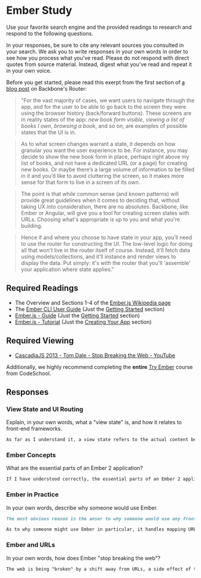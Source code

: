 # Ember Study

Use your favorite search engine and the provided readings to research and
respond to the following questions.

In your responses, be sure to cite any relevant sources you consulted in your
search. We ask you to write responses in your own words in order to see how you
process what you've read. Please do not respond with direct quotes from source
material. Instead, digest what you've read and repeat it in your own voice.

Before you get started, please read this exerpt from the first section of [a
blog post](http://pragmatic-backbone.com/routing-and-controllers) on
    Backbone's Router:

>"For the vast majority of cases, we want users to navigate through the app, and for the user to be able to go back to the screen they were using the browser history (back/forward buttons). These screens are in reality states of the app: *new book form visible*, *viewing a list of books I own*, *browsing a book*, and so on, are examples of possible states that the UI is in.

>As to what screen changes warrant a state, it depends on how granular you want the user experience to be. For instance, you may decide to show the new book form in place, perhaps right above my list of books, and not have a dedicated URL (or a page) for creating new books. Or maybe there’s a large volume of information to be filled in it and you’d like to avoid cluttering the screen, so it makes more sense for that form to live in a screen of its own.

>The point is that while common sense (and known patterns) will provide great guidelines when it comes to deciding that, without taking UX into consideration, there are no absolutes. Backbone, like Ember or Angular, will give you a tool for creating screen states with URLs. Choosing what's appropriate is up to you and what you're building.

>Hence if and where you choose to have state in your app, you’ll need to use the router for constructing the UI. The low-level logic for doing all that won't live in the router itself of course. Instead, it'll fetch data using models/collections, and it’ll instance and render views to display the data. Put simply: it's with the router that you'll 'assemble' your application where state applies."

## Required Readings

-   The Overview and Sections 1-4 of the [Ember.js Wikipedia page](https://en.wikipedia.org/wiki/Ember.js)
-   The [Ember CLI User Guide](http://ember-cli.com/user-guide/) (Just the
[Getting Started](https://ember-cli.com/user-guide/#getting-started) section)
-   [Ember.js - Guide](https://guides.emberjs.com/v2.11.0/getting-started/) (Just the
[Getting Started](https://guides.emberjs.com/v2.11.0/getting-started/) section)
-   [Ember.js - Tutorial](https://guides.emberjs.com/v2.11.0/tutorial/ember-cli/) (Just
the [Creating Your App](https://guides.emberjs.com/v2.11.0/tutorial/ember-cli/) section)

## Required Viewing

-   [CascadiaJS 2013 - Tom Dale - Stop Breaking the Web - YouTube](https://www.youtube.com/watch?v=BQ6at0addi4)

Additionally, we highly recommend completing the **entire** [Try
Ember](https://www.codeschool.com/courses/try-ember) course from CodeSchool.

## Responses

### View State and UI Routing

Explain, in your own words, what a "view state" is, and how it relates to
 front-end frameworks.

```md
As far as I understand it, a view state refers to the actual content being displayed on the screen, particularly when displaying information received from the server. It realtes to front end frameworks because the entire intent of these frameworks is to facilitate transitions between various view states. In the cases of some frameworks, such as Ember, these view states are naturally mapped to URLs allowing users to share or easily recreate a certain state of the page.
```

### Ember Concepts

What are the essential parts of an Ember 2 application?

```md
If I have understood correctly, the essential parts of an Ember 2 application are the Router, the Models, their respective Components, and Services which can serve a number of functions.
```

### Ember in Practice

In your own words, describe why someone would use Ember.

```md
The most obvious reason is the anser to why someone would use any front end framework: it is much faster to stand up an app, and removes the need to write repetitive, standard jQuery for DOM manipulation.

As to why someone might use Ember in particular, it handles mapping URLs to the MVC model very well, since it is built around that idea. It also has a number of strong opinions about web design, allowing it to implement those perhaps more effectively than the more flexible frameworks. Thus, if you agree with those opinions (or at least if they are applicable to the specific app) it might provide a more efficient solution to your problem.
```

### Ember and URLs

In your own words, how does Ember "stop breaking the web"?

```md
The web is being "broken" by a shift away from URLs, a side effect of the popularity of single page application. While this is perhaps not as much of a concern in 2017, at the time of the video being referenced perhaps it was. In essence, Ember "stops breaking the web" by leveraging the fact that URLs map well to the MVC pattern to provide a framework that is perhaps inseparable from the URL. Thus the strengths of the web that derive from URLs, primarily sharing, opening things in new tabs with a preserved state, and collaboration, are not only preserved but arguably enhanced.
```
